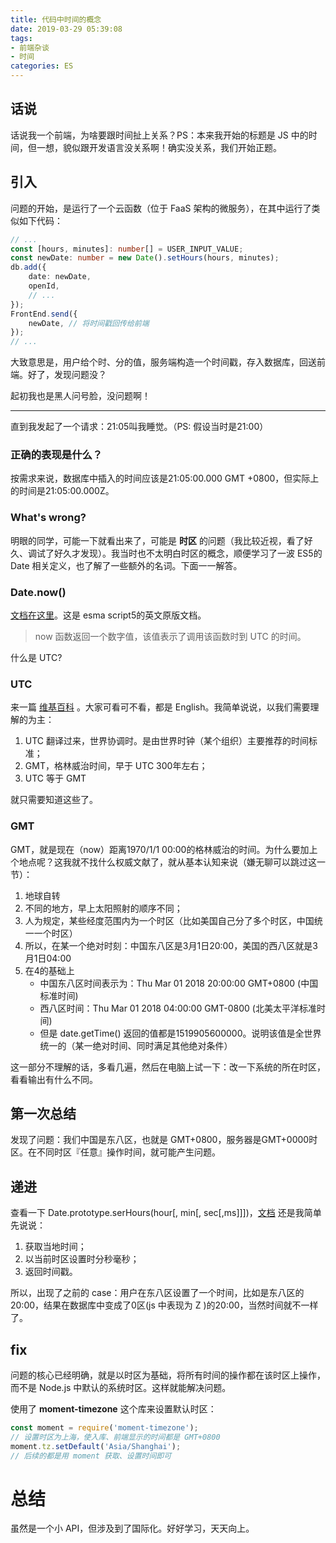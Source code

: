 ```yaml
---
title: 代码中时间的概念
date: 2019-03-29 05:39:08
tags:
- 前端杂谈
- 时间
categories: ES
---
```

## 话说
话说我一个前端，为啥要跟时间扯上关系？PS：本来我开始的标题是 JS 中的时间，但一想，貌似跟开发语言没关系啊！确实没关系，我们开始正题。

## 引入
问题的开始，是运行了一个云函数（位于 FaaS 架构的微服务），在其中运行了类似如下代码：
```ts
// ...
const [hours, minutes]: number[] = USER_INPUT_VALUE;
const newDate: number = new Date().setHours(hours, minutes);
db.add({
    date: newDate,
    openId,
    // ...
});
FrontEnd.send({
    newDate, // 将时间戳回传给前端
});
// ...
```
大致意思是，用户给个时、分的值，服务端构造一个时间戳，存入数据库，回送前端。好了，发现问题没？

<!-- more -->
起初我也是黑人问号脸，没问题啊！

___
直到我发起了一个请求：21:05叫我睡觉。（PS: 假设当时是21:00）

### 正确的表现是什么？
按需求来说，数据库中插入的时间应该是21:05:00.000 GMT +0800，但实际上的时间是21:05:00.000Z。

### What's wrong?
明眼的同学，可能一下就看出来了，可能是 **时区** 的问题（我比较近视，看了好久、调试了好久才发现）。我当时也不太明白时区的概念，顺便学习了一波 ES5的 Date 相关定义，也了解了一些额外的名词。下面一一解答。

### Date.now()
[文档在这里](http://www.ecma-international.org/ecma-262/5.1/#sec-15.9.4.4)。这是 esma script5的英文原版文档。
> now 函数返回一个数字值，该值表示了调用该函数时到 UTC 的时间。

什么是 UTC?
### UTC
来一篇 [维基百科](https://en.wikipedia.org/wiki/Coordinated_Universal_Time) 。大家可看可不看，都是 English。我简单说说，以我们需要理解的为主：
1. UTC 翻译过来，世界协调时。是由世界时钟（某个组织）主要推荐的时间标准；
2. GMT，格林威治时间，早于 UTC 300年左右；
3. UTC 等于 GMT

就只需要知道这些了。
### GMT
GMT，就是现在（now）距离1970/1/1 00:00的格林威治的时间。为什么要加上个地点呢？这我就不找什么权威文献了，就从基本认知来说（嫌无聊可以跳过这一节）：
1. 地球自转
2. 不同的地方，早上太阳照射的顺序不同；
3. 人为规定，某些经度范围内为一个时区（比如美国自己分了多个时区，中国统一一个时区）
4. 所以，在某一个绝对时刻：中国东八区是3月1日20:00，美国的西八区就是3月1日04:00
5. 在4的基础上
    - 中国东八区时间表示为：Thu Mar 01 2018 20:00:00 GMT+0800 (中国标准时间)
    - 西八区时间：Thu Mar 01 2018 04:00:00 GMT-0800 (北美太平洋标准时间)
    - 但是 date.getTime() 返回的值都是1519905600000。说明该值是全世界统一的（某一绝对时间、同时满足其他绝对条件）

这一部分不理解的话，多看几遍，然后在电脑上试一下：改一下系统的所在时区，看看输出有什么不同。

## 第一次总结
发现了问题：我们中国是东八区，也就是 GMT+0800，服务器是GMT+0000时区。在不同时区『任意』操作时间，就可能产生问题。

## 递进
查看一下 Date.prototype.serHours(hour[, min[, sec[,ms]]])，[文档](http://www.ecma-international.org/ecma-262/5.1/#sec-15.9.5.34)
还是我简单先说说：
1. 获取当地时间；
2. 以当前时区设置时分秒毫秒；
3. 返回时间戳。

所以，出现了之前的 case：用户在东八区设置了一个时间，比如是东八区的20:00，结果在数据库中变成了0区(js 中表现为 Z )的20:00，当然时间就不一样了。


## fix
问题的核心已经明确，就是以时区为基础，将所有时间的操作都在该时区上操作，而不是 Node.js 中默认的系统时区。这样就能解决问题。

使用了 **moment-timezone** 这个库来设置默认时区：
```js
const moment = require('moment-timezone');
// 设置时区为上海，使入库、前端显示的时间都是 GMT+0800
moment.tz.setDefault('Asia/Shanghai');
// 后续的都是用 moment 获取、设置时间即可
```

# 总结
虽然是一个小 API，但涉及到了国际化。好好学习，天天向上。
